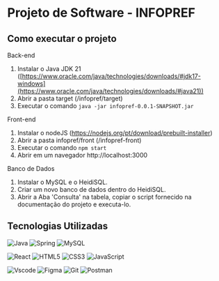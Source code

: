 # Projeto de Software - INFOPREF

## Como executar o projeto

Back-end
1. Instalar o Java JDK 21 ([https://www.oracle.com/java/technologies/downloads/#jdk17-windows](https://www.oracle.com/java/technologies/downloads/#java21))
2. Abrir a pasta  target (/infopref/target)
3. Executar o comando `java -jar infopref-0.0.1-SNAPSHOT.jar`

Front-end
1. Instalar o nodeJS (https://nodejs.org/pt/download/prebuilt-installer)
2. Abrir a pasta infopref/front (/infopref-front)
3. Executar o comando `npm start`
4. Abrir em um navegador http://localhost:3000

Banco de Dados
1. Instalar o MySQL e o HeidiSQL.
2. Criar um novo banco de dados dentro do HeidiSQL.
3. Abrir a Aba 'Consulta' na tabela, copiar o script fornecido na documentação do projeto e executa-lo.

## Tecnologias Utilizadas

![Java](https://img.shields.io/badge/java-%23ED8B00.svg?style=for-the-badge&logo=openjdk&logoColor=white)
![Spring](https://img.shields.io/badge/spring-%236DB33F.svg?style=for-the-badge&logo=spring&logoColor=white)
![MySQL](https://img.shields.io/badge/MySQL-00000F?style=for-the-badge&logo=mysql&logoColor=white)

![React](https://img.shields.io/badge/React-20232A?style=for-the-badge&logo=react&logoColor=61DAFB)
![HTML5](https://img.shields.io/badge/HTML5-E34F26?style=for-the-badge&logo=html5&logoColor=white)
![CSS3](https://img.shields.io/badge/CSS3-1572B6?style=for-the-badge&logo=css3&logoColor=white)
![JavaScript](https://img.shields.io/badge/JavaScript-F7DF1E?style=for-the-badge&logo=javascript&logoColor=black)

![Vscode](https://img.shields.io/badge/Vscode-007ACC?style=for-the-badge&logo=visual-studio-code&logoColor=white)
![Figma](https://img.shields.io/badge/Figma-696969?style=for-the-badge&logo=figma&logoColor=figma)
![Git](https://img.shields.io/badge/GIT-E44C30?style=for-the-badge&logo=git&logoColor=white)
![Postman](https://img.shields.io/badge/Postman-FF6C37.svg?style=for-the-badge&logo=Postman&logoColor=white)
